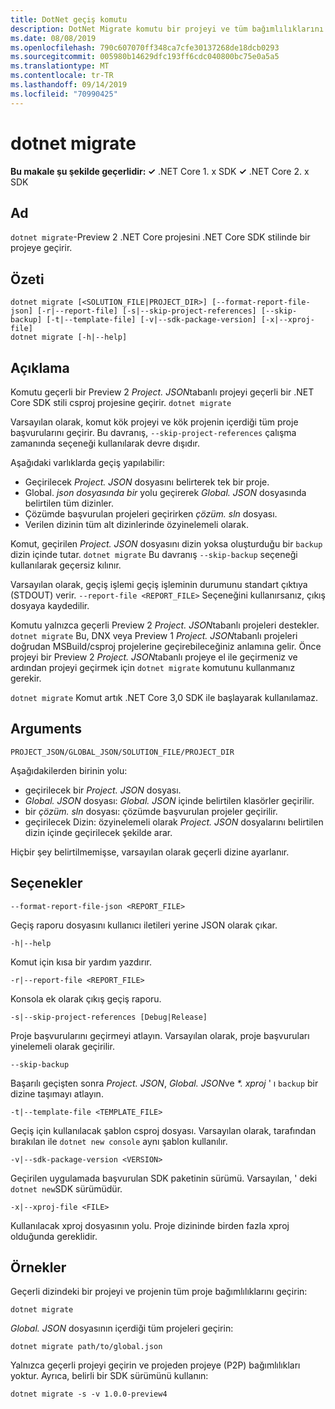 ```yaml
---
title: DotNet geçiş komutu
description: DotNet Migrate komutu bir projeyi ve tüm bağımlılıklarını geçirir.
ms.date: 08/08/2019
ms.openlocfilehash: 790c607070ff348ca7cfe30137268de18dcb0293
ms.sourcegitcommit: 005980b14629dfc193ff6cdc040800bc75e0a5a5
ms.translationtype: MT
ms.contentlocale: tr-TR
ms.lasthandoff: 09/14/2019
ms.locfileid: "70990425"
---
```

# <a name="dotnet-migrate"></a>dotnet migrate

**Bu makale şu şekilde geçerlidir: ✓** .NET Core 1. x SDK **✓** .NET Core 2. x SDK

## <a name="name"></a>Ad

`dotnet migrate`-Preview 2 .NET Core projesini .NET Core SDK stilinde bir projeye geçirir.

## <a name="synopsis"></a>Özeti

```console
dotnet migrate [<SOLUTION_FILE|PROJECT_DIR>] [--format-report-file-json] [-r|--report-file] [-s|--skip-project-references] [--skip-backup] [-t|--template-file] [-v|--sdk-package-version] [-x|--xproj-file]
dotnet migrate [-h|--help]
```

## <a name="description"></a>Açıklama

Komutu geçerli bir Preview 2 *Project. JSON*tabanlı projeyi geçerli bir .NET Core SDK stili csproj projesine geçirir. `dotnet migrate`

Varsayılan olarak, komut kök projeyi ve kök projenin içerdiği tüm proje başvurularını geçirir. Bu davranış, `--skip-project-references` çalışma zamanında seçeneği kullanılarak devre dışıdır.

Aşağıdaki varlıklarda geçiş yapılabilir:

* Geçirilecek *Project. JSON* dosyasını belirterek tek bir proje.
* Global. *json dosyasında bir* yolu geçirerek *Global. JSON* dosyasında belirtilen tüm dizinler.
* Çözümde başvurulan projeleri geçirirken *çözüm. sln* dosyası.
* Verilen dizinin tüm alt dizinlerinde özyinelemeli olarak.

Komut, geçirilen *Project. JSON* dosyasını dizin yoksa oluşturduğu bir `backup` dizin içinde tutar. `dotnet migrate` Bu davranış `--skip-backup` seçeneği kullanılarak geçersiz kılınır.

Varsayılan olarak, geçiş işlemi geçiş işleminin durumunu standart çıktıya (STDOUT) verir. `--report-file <REPORT_FILE>` Seçeneğini kullanırsanız, çıkış dosyaya kaydedilir.

Komutu yalnızca geçerli Preview 2 *Project. JSON*tabanlı projeleri destekler. `dotnet migrate` Bu, DNX veya Preview 1 *Project. JSON*tabanlı projeleri doğrudan MSBuild/csproj projelerine geçirebileceğiniz anlamına gelir. Önce projeyi bir Preview 2 *Project. JSON*tabanlı projeye el ile geçirmeniz ve ardından projeyi geçirmek için `dotnet migrate` komutunu kullanmanız gerekir.

`dotnet migrate` Komut artık .NET Core 3,0 SDK ile başlayarak kullanılamaz.

## <a name="arguments"></a>Arguments

`PROJECT_JSON/GLOBAL_JSON/SOLUTION_FILE/PROJECT_DIR`

Aşağıdakilerden birinin yolu:

* geçirilecek bir *Project. JSON* dosyası.
* *Global. JSON* dosyası: *Global. JSON* içinde belirtilen klasörler geçirilir.
* bir *çözüm. sln* dosyası: çözümde başvurulan projeler geçirilir.
* geçirilecek Dizin: özyinelemeli olarak *Project. JSON* dosyalarını belirtilen dizin içinde geçirilecek şekilde arar.

Hiçbir şey belirtilmemişse, varsayılan olarak geçerli dizine ayarlanır.

## <a name="options"></a>Seçenekler

`--format-report-file-json <REPORT_FILE>`

Geçiş raporu dosyasını kullanıcı iletileri yerine JSON olarak çıkar.

`-h|--help`

Komut için kısa bir yardım yazdırır.

`-r|--report-file <REPORT_FILE>`

Konsola ek olarak çıkış geçiş raporu.

`-s|--skip-project-references [Debug|Release]`

Proje başvurularını geçirmeyi atlayın. Varsayılan olarak, proje başvuruları yinelemeli olarak geçirilir.

`--skip-backup`

Başarılı geçişten sonra *Project. JSON*, *Global. JSON*ve  *\*. xproj* ' ı `backup` bir dizine taşımayı atlayın.

`-t|--template-file <TEMPLATE_FILE>`

Geçiş için kullanılacak şablon csproj dosyası. Varsayılan olarak, tarafından bırakılan ile `dotnet new console` aynı şablon kullanılır.

`-v|--sdk-package-version <VERSION>`

Geçirilen uygulamada başvurulan SDK paketinin sürümü. Varsayılan, ' deki `dotnet new`SDK sürümüdür.

`-x|--xproj-file <FILE>`

Kullanılacak xproj dosyasının yolu. Proje dizininde birden fazla xproj olduğunda gereklidir.

## <a name="examples"></a>Örnekler

Geçerli dizindeki bir projeyi ve projenin tüm proje bağımlılıklarını geçirin:

`dotnet migrate`

*Global. JSON* dosyasının içerdiği tüm projeleri geçirin:

`dotnet migrate path/to/global.json`

Yalnızca geçerli projeyi geçirin ve projeden projeye (P2P) bağımlılıkları yoktur. Ayrıca, belirli bir SDK sürümünü kullanın:

`dotnet migrate -s -v 1.0.0-preview4`
